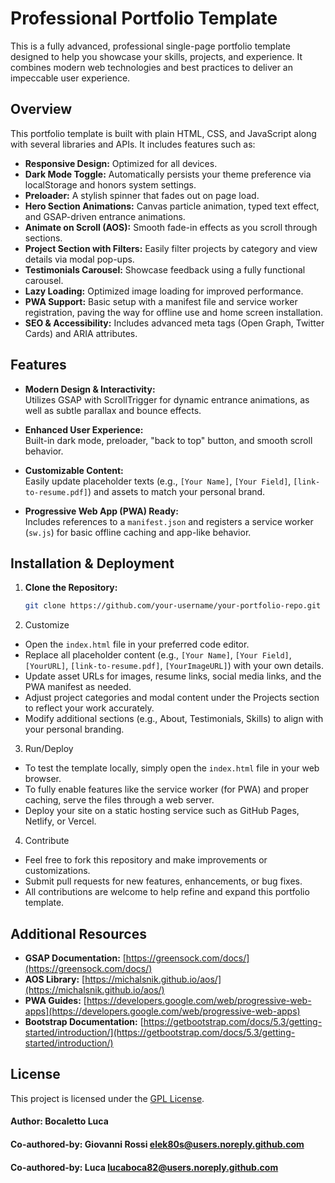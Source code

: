 # Professional Portfolio Template

This is a fully advanced, professional single-page portfolio template designed to help you showcase your skills, projects, and experience. It combines modern web technologies and best practices to deliver an impeccable user experience.

## Overview

This portfolio template is built with plain HTML, CSS, and JavaScript along with several libraries and APIs. It includes features such as:

- **Responsive Design:** Optimized for all devices.
- **Dark Mode Toggle:** Automatically persists your theme preference via localStorage and honors system settings.
- **Preloader:** A stylish spinner that fades out on page load.
- **Hero Section Animations:** Canvas particle animation, typed text effect, and GSAP-driven entrance animations.
- **Animate on Scroll (AOS):** Smooth fade-in effects as you scroll through sections.
- **Project Section with Filters:** Easily filter projects by category and view details via modal pop-ups.
- **Testimonials Carousel:** Showcase feedback using a fully functional carousel.
- **Lazy Loading:** Optimized image loading for improved performance.
- **PWA Support:** Basic setup with a manifest file and service worker registration, paving the way for offline use and home screen installation.
- **SEO & Accessibility:** Includes advanced meta tags (Open Graph, Twitter Cards) and ARIA attributes.

## Features

- **Modern Design & Interactivity:**  
  Utilizes GSAP with ScrollTrigger for dynamic entrance animations, as well as subtle parallax and bounce effects.

- **Enhanced User Experience:**  
  Built-in dark mode, preloader, "back to top" button, and smooth scroll behavior.

- **Customizable Content:**  
  Easily update placeholder texts (e.g., `[Your Name]`, `[Your Field]`, `[link-to-resume.pdf]`) and assets to match your personal brand.

- **Progressive Web App (PWA) Ready:**  
  Includes references to a `manifest.json` and registers a service worker (`sw.js`) for basic offline caching and app-like behavior.

## Installation & Deployment

1. **Clone the Repository:**
   ```bash
   git clone https://github.com/your-username/your-portfolio-repo.git

2. Customize

- Open the `index.html` file in your preferred code editor.
- Replace all placeholder content (e.g., `[Your Name]`, `[Your Field]`, `[YourURL]`, `[link-to-resume.pdf]`, `[YourImageURL]`) with your own details.
- Update asset URLs for images, resume links, social media links, and the PWA manifest as needed.
- Adjust project categories and modal content under the Projects section to reflect your work accurately.
- Modify additional sections (e.g., About, Testimonials, Skills) to align with your personal branding.

3. Run/Deploy

- To test the template locally, simply open the `index.html` file in your web browser.
- To fully enable features like the service worker (for PWA) and proper caching, serve the files through a web server.
- Deploy your site on a static hosting service such as GitHub Pages, Netlify, or Vercel.

4. Contribute

- Feel free to fork this repository and make improvements or customizations.
- Submit pull requests for new features, enhancements, or bug fixes.
- All contributions are welcome to help refine and expand this portfolio template.

## Additional Resources

- **GSAP Documentation:** [https://greensock.com/docs/](https://greensock.com/docs/)
- **AOS Library:** [https://michalsnik.github.io/aos/](https://michalsnik.github.io/aos/)
- **PWA Guides:** [https://developers.google.com/web/progressive-web-apps](https://developers.google.com/web/progressive-web-apps)
- **Bootstrap Documentation:** [https://getbootstrap.com/docs/5.3/getting-started/introduction/](https://getbootstrap.com/docs/5.3/getting-started/introduction/)

## License

This project is licensed under the [GPL License](LICENSE).

#### Author: Bocaletto Luca
#### Co-authored-by: Giovanni Rossi <elek80s@users.noreply.github.com>
#### Co-authored-by: Luca <lucaboca82@users.noreply.github.com>
